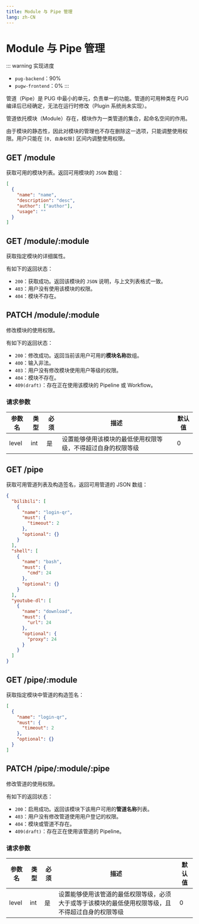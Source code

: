 ```yaml
---
title: Module 与 Pipe 管理
lang: zh-CN
---
```


# Module 与 Pipe 管理

::: warning 实现进度
- `pug-backend`：90%
- `pugw-frontend`：0%
:::

管道（Pipe）是 PUG 中最小的单元，负责单一的功能。管道的可用种类在 PUG 编译后已经确定，无法在运行时修改（Plugin 系统尚未实现）。

管道依托模块（Module）存在，模块作为一类管道的集合，起命名空间的作用。

由于模块的静态性，因此对模块的管理也不存在删除这一选项，只能调整使用权限。用户只能在 `[0, 自身权限]` 区间内调整使用权限。

## GET /module

获取可用的模块列表。返回可用模块的 `JSON` 数组：

```json
[
  {
    "name": "name",
    "description": "desc",
    "author": ["author"],
    "usage": ""
  }
]
```

## GET /module/:module

获取指定模块的详细属性。

有如下的返回状态：           

- `200`：获取成功。返回该模块的 `JSON` 说明，与上文列表格式一致。
- `403`：用户没有使用该模块的权限。
- `404`：模块不存在。

## PATCH /module/:module

修改模块的使用权限。

有如下的返回状态：

- `200`：修改成功。返回当前该用户可用的**模块名称**数组。
- `400`：输入非法。
- `403`：用户没有修改模块使用用户等级的权限。
- `404`：模块不存在。
- `409(draft)`：存在正在使用该模块的 Pipeline 或 Workflow。

### 请求参数

| 参数名 | 类型 | 必须 | 描述                                                         | 默认值 |
| ------ | ---- | ---- | ------------------------------------------------------------ | ------ |
| level  | int  | 是   | 设置能够使用该模块的最低使用权限等级，不得超过自身的权限等级 | 0      |

## GET /pipe

获取可用管道列表及构造签名，返回可用管道的 JSON 数组：

```json
{
  "bilibili": [
    {
      "name": "login-qr",
      "must": {
        "timeout": 2
      },
      "optional": {}
    }
  ],
  "shell": [
    {
      "name": "bash",
      "must": {
        "cmd": 24
      },
      "optional": {}
    }
  ],
  "youtube-dl": [
    {
      "name": "download",
      "must": {
        "url": 24
      },
      "optional": {
        "proxy": 24
      }
    }
  ]
}
```

## GET /pipe/:module

获取指定模块中管道的构造签名：

```json
[
  {
    "name": "login-qr",
    "must": {
      "timeout": 2
    },
    "optional": {}
  }
]
```

## PATCH /pipe/:module/:pipe

修改管道的使用权限。

有如下的返回状态：

- `200`：启用成功。返回该模块下该用户可用的**管道名称**列表。
- `403`：用户没有修改管道使用用户登记的权限。
- `404`：模块或管道不存在。
- `409(draft)`：存在正在使用该管道的 Pipeline。

### 请求参数

| 参数名 | 类型 | 必须 | 描述                                                                                               | 默认值 |
| ------ | ---- | ---- | -------------------------------------------------------------------------------------------------- | ------ |
| level  | int  | 是   | 设置能够使用该管道的最低权限等级，必须大于或等于该模块的最低使用权限等级，且不得超过自身的权限等级 | 0      |
